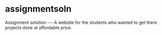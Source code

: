 # assignmentsoln
Assignment solution --- A website for the students who wanted to get there projects done at affordable price.
